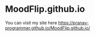 # MoodFlip.github.io
You can visit my site here https://pranav-programmer.github.io/MoodFlip.github.io/
